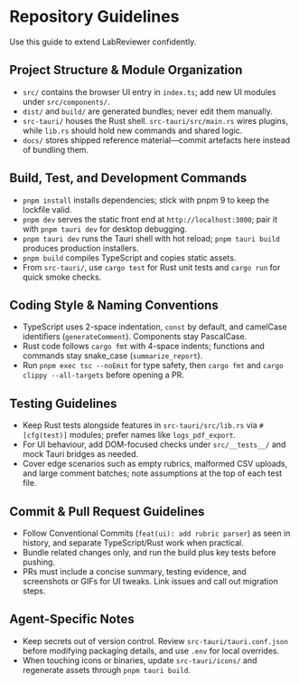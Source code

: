 # Repository Guidelines

Use this guide to extend LabReviewer confidently.

## Project Structure & Module Organization
- `src/` contains the browser UI entry in `index.ts`; add new UI modules under `src/components/`.
- `dist/` and `build/` are generated bundles; never edit them manually.
- `src-tauri/` houses the Rust shell. `src-tauri/src/main.rs` wires plugins, while `lib.rs` should hold new commands and shared logic.
- `docs/` stores shipped reference material—commit artefacts here instead of bundling them.

## Build, Test, and Development Commands
- `pnpm install` installs dependencies; stick with pnpm 9 to keep the lockfile valid.
- `pnpm dev` serves the static front end at `http://localhost:3000`; pair it with `pnpm tauri dev` for desktop debugging.
- `pnpm tauri dev` runs the Tauri shell with hot reload; `pnpm tauri build` produces production installers.
- `pnpm build` compiles TypeScript and copies static assets.
- From `src-tauri/`, use `cargo test` for Rust unit tests and `cargo run` for quick smoke checks.

## Coding Style & Naming Conventions
- TypeScript uses 2-space indentation, `const` by default, and camelCase identifiers (`generateComment`). Components stay PascalCase.
- Rust code follows `cargo fmt` with 4-space indents; functions and commands stay snake_case (`summarize_report`).
- Run `pnpm exec tsc --noEmit` for type safety, then `cargo fmt` and `cargo clippy --all-targets` before opening a PR.

## Testing Guidelines
- Keep Rust tests alongside features in `src-tauri/src/lib.rs` via `#[cfg(test)]` modules; prefer names like `logs_pdf_export`.
- For UI behaviour, add DOM-focused checks under `src/__tests__/` and mock Tauri bridges as needed.
- Cover edge scenarios such as empty rubrics, malformed CSV uploads, and large comment batches; note assumptions at the top of each test file.

## Commit & Pull Request Guidelines
- Follow Conventional Commits (`feat(ui): add rubric parser`) as seen in history, and separate TypeScript/Rust work when practical.
- Bundle related changes only, and run the build plus key tests before pushing.
- PRs must include a concise summary, testing evidence, and screenshots or GIFs for UI tweaks. Link issues and call out migration steps.

## Agent-Specific Notes
- Keep secrets out of version control. Review `src-tauri/tauri.conf.json` before modifying packaging details, and use `.env` for local overrides.
- When touching icons or binaries, update `src-tauri/icons/` and regenerate assets through `pnpm tauri build`.
